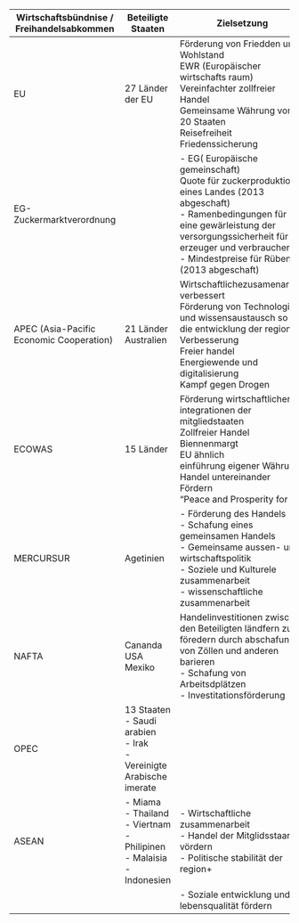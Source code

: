 | Wirtschaftsbündnise / Freihandelsabkommen | Beteiligte Staaten                                                                | Zielsetzung                                                                                                                                                                                                                                     |
| ----------------------------------------- | --------------------------------------------------------------------------------- | ----------------------------------------------------------------------------------------------------------------------------------------------------------------------------------------------------------------------------------------------- |
| EU                                        | 27 Länder der EU                                                                  | Förderung von Friedden und Wohlstand <br>EWR (Europäischer wirtschafts raum)<br>Vereinfachter zollfreier Handel<br>Gemeinsame Währung von 20 Staaten<br>Reisefreiheit<br>Friedenssicherung                                                      |
| EG-Zuckermarktverordnung                  |                                                                                   | - EG( Europäische gemeinschaft)<br>Quote für zuckerproduktion eines Landes (2013 abgeschaft)<br>- Ramenbedingungen für eine gewärleistung der versorgungssicherheit für erzeuger und verbraucher<br>- Mindestpreise für Rüben (2013 abgeschaft) |
| APEC (Asia-Pacific Economic Cooperation)  | 21 Länder<br>Australien<br>                                                       | Wirtschaftlichezusamenarbeit verbessert<br>Förderung von Technologie und wissensaustausch so wie die entwicklung der region<br>Verbesserung <br>Freier handel<br>Energiewende und digitalisierung<br>Kampf gegen Drogen                         |
| ECOWAS                                    | 15 Länder                                                                         | Förderung wirtschaftlicher integrationen der mitgliedstaaten<br>Zollfreier Handel<br>Biennenmargt<br>EU ähnlich<br>einführung eigener Währung<br>Handel untereinander Fördern<br>“Peace and Prosperity for all”                                 |
| MERCURSUR                                 | Agetinien<br>                                                                     | - Förderung des Handels<br>- Schafung eines gemeinsamen Handels<br>- Gemeinsame aussen- und wirtschaftspolitik<br>- Soziele und Kulturele zusammenarbeit<br>- wissenschaftliche zusammenarbeit<br>                                              |
| NAFTA                                     | Cananda<br>USA<br>Mexiko                                                          | Handelinvestitionen zwischen den Beteiligten ländfern zu föredern durch abschafung von Zöllen und anderen barieren<br>- Schafung von Arbeitsdplätzen<br>- Investitationsförderung                                                               |
| OPEC                                      | 13 Staaten<br>- Saudi arabien<br>- Irak<br>- Vereinigte Arabische imerate         |                                                                                                                                                                                                                                                 |
| ASEAN                                     | - Miama<br>- Thailand<br>- Viertnam<br>- Philipinen<br>- Malaisia<br>- Indonesien | - Wirtschaftliche zusammenarbeit<br>- Handel der Mitglidsstaarten vördern<br>- Politische stabilität der region+                                                                                                                                |
|                                           |                                                                                   | - Soziale entwicklung und lebensqualität fördern                                                                                                                                                                                                |
